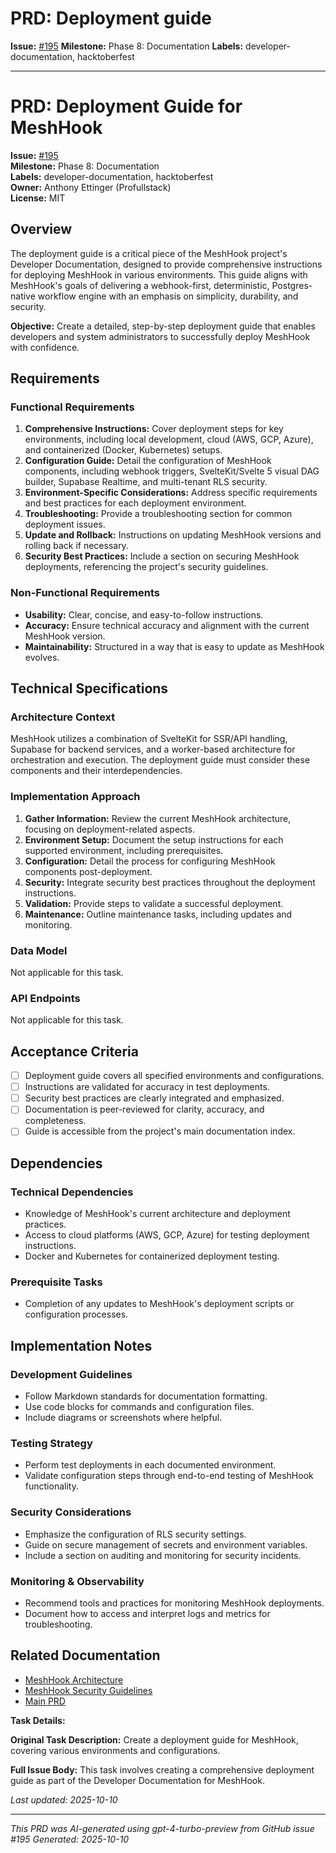 # PRD: Deployment guide

**Issue:** [#195](https://github.com/profullstack/meshhook/issues/195)
**Milestone:** Phase 8: Documentation
**Labels:** developer-documentation, hacktoberfest

---

# PRD: Deployment Guide for MeshHook

**Issue:** [#195](https://github.com/profullstack/meshhook/issues/195)  
**Milestone:** Phase 8: Documentation  
**Labels:** developer-documentation, hacktoberfest  
**Owner:** Anthony Ettinger (Profullstack)  
**License:** MIT  

## Overview

The deployment guide is a critical piece of the MeshHook project's Developer Documentation, designed to provide comprehensive instructions for deploying MeshHook in various environments. This guide aligns with MeshHook's goals of delivering a webhook-first, deterministic, Postgres-native workflow engine with an emphasis on simplicity, durability, and security.

**Objective:** Create a detailed, step-by-step deployment guide that enables developers and system administrators to successfully deploy MeshHook with confidence.

## Requirements

### Functional Requirements

1. **Comprehensive Instructions:** Cover deployment steps for key environments, including local development, cloud (AWS, GCP, Azure), and containerized (Docker, Kubernetes) setups.
2. **Configuration Guide:** Detail the configuration of MeshHook components, including webhook triggers, SvelteKit/Svelte 5 visual DAG builder, Supabase Realtime, and multi-tenant RLS security.
3. **Environment-Specific Considerations:** Address specific requirements and best practices for each deployment environment.
4. **Troubleshooting:** Provide a troubleshooting section for common deployment issues.
5. **Update and Rollback:** Instructions on updating MeshHook versions and rolling back if necessary.
6. **Security Best Practices:** Include a section on securing MeshHook deployments, referencing the project's security guidelines.

### Non-Functional Requirements

- **Usability:** Clear, concise, and easy-to-follow instructions.
- **Accuracy:** Ensure technical accuracy and alignment with the current MeshHook version.
- **Maintainability:** Structured in a way that is easy to update as MeshHook evolves.

## Technical Specifications

### Architecture Context

MeshHook utilizes a combination of SvelteKit for SSR/API handling, Supabase for backend services, and a worker-based architecture for orchestration and execution. The deployment guide must consider these components and their interdependencies.

### Implementation Approach

1. **Gather Information:** Review the current MeshHook architecture, focusing on deployment-related aspects.
2. **Environment Setup:** Document the setup instructions for each supported environment, including prerequisites.
3. **Configuration:** Detail the process for configuring MeshHook components post-deployment.
4. **Security:** Integrate security best practices throughout the deployment instructions.
5. **Validation:** Provide steps to validate a successful deployment.
6. **Maintenance:** Outline maintenance tasks, including updates and monitoring.

### Data Model

Not applicable for this task.

### API Endpoints

Not applicable for this task.

## Acceptance Criteria

- [ ] Deployment guide covers all specified environments and configurations.
- [ ] Instructions are validated for accuracy in test deployments.
- [ ] Security best practices are clearly integrated and emphasized.
- [ ] Documentation is peer-reviewed for clarity, accuracy, and completeness.
- [ ] Guide is accessible from the project's main documentation index.

## Dependencies

### Technical Dependencies

- Knowledge of MeshHook's current architecture and deployment practices.
- Access to cloud platforms (AWS, GCP, Azure) for testing deployment instructions.
- Docker and Kubernetes for containerized deployment testing.

### Prerequisite Tasks

- Completion of any updates to MeshHook's deployment scripts or configuration processes.

## Implementation Notes

### Development Guidelines

- Follow Markdown standards for documentation formatting.
- Use code blocks for commands and configuration files.
- Include diagrams or screenshots where helpful.

### Testing Strategy

- Perform test deployments in each documented environment.
- Validate configuration steps through end-to-end testing of MeshHook functionality.

### Security Considerations

- Emphasize the configuration of RLS security settings.
- Guide on secure management of secrets and environment variables.
- Include a section on auditing and monitoring for security incidents.

### Monitoring & Observability

- Recommend tools and practices for monitoring MeshHook deployments.
- Document how to access and interpret logs and metrics for troubleshooting.

## Related Documentation

- [MeshHook Architecture](../Architecture.md)
- [MeshHook Security Guidelines](../Security.md)
- [Main PRD](../PRD.md)

**Task Details:**

**Original Task Description:** Create a deployment guide for MeshHook, covering various environments and configurations.

**Full Issue Body:** This task involves creating a comprehensive deployment guide as part of the Developer Documentation for MeshHook.

*Last updated: 2025-10-10*

---

*This PRD was AI-generated using gpt-4-turbo-preview from GitHub issue #195*
*Generated: 2025-10-10*
